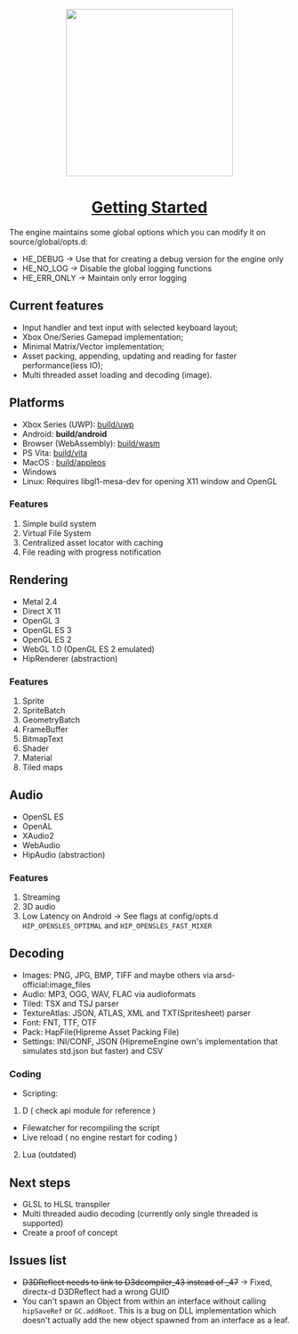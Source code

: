 
<p align="center">
<img src="engine_logo.svg" width="300"/>
</p>


<h1 align="center">
<a href="https://github.com/MrcSnm/HipremeEngine/wiki/Getting-Started">Getting Started</a>
</h1>



The engine maintains  some global options which you can modify it on source/global/opts.d:
- HE_DEBUG    -> Use that for creating a debug version for the engine only
- HE_NO_LOG   -> Disable the global logging functions
- HE_ERR_ONLY -> Maintain only error logging




## Current features

- Input handler and text input with selected keyboard layout;
- Xbox One/Series Gamepad implementation;
- Minimal Matrix/Vector implementation;
- Asset packing, appending, updating and reading for faster performance(less IO);
- Multi threaded asset loading and decoding (image).

## Platforms

- Xbox Series (UWP): [build/uwp](build/uwp/HipremeEngine/HipremeEngine)
- Android: **build/android**
- Browser (WebAssembly): [build/wasm](build/wasm)
- PS Vita: [build/vita](build/vita/hipreme_engine/)
- MacOS : [build/appleos](build/appleos/)
- Windows
- Linux: Requires libgl1-mesa-dev for opening X11 window and OpenGL

### Features

1. Simple build system
2. Virtual File System
3. Centralized asset locator with caching
4. File reading with progress notification


## Rendering

- Metal 2.4
- Direct X 11
- OpenGL 3
- OpenGL ES 3
- OpenGL ES 2
- WebGL 1.0 (OpenGL ES 2 emulated)
- HipRenderer (abstraction)
  
### Features

1. Sprite
2. SpriteBatch
3. GeometryBatch
4. FrameBuffer
5. BitmapText
7. Shader
8. Material
9. Tiled maps

## Audio

- OpenSL ES
- OpenAL
- XAudio2
- WebAudio
- HipAudio (abstraction)

### Features

1. Streaming
2. 3D audio
3. Low Latency on Android -> See flags at config/opts.d `HIP_OPENSLES_OPTIMAL` and `HIP_OPENSLES_FAST_MIXER`

## Decoding

- Images: PNG, JPG, BMP, TIFF and maybe others via arsd-official:image_files
- Audio: MP3, OGG, WAV, FLAC via audioformats
- Tiled: TSX and TSJ parser
- TextureAtlas: JSON, ATLAS, XML and TXT(Spritesheet) parser
- Font: FNT, TTF, OTF
- Pack: HapFile(Hipreme Asset Packing File)
- Settings: INI/CONF, JSON (HipremeEngine own's implementation that simulates std.json but faster) and CSV

### Coding

- Scripting:

1. D ( check api module for reference )
- Filewatcher for recompiling the script
- Live reload ( no engine restart for coding )

2. Lua (outdated)
  


## Next steps

- GLSL to HLSL transpiler
- Multi threaded audio decoding (currently only single threaded is supported)
- Create a proof of concept


## Issues list

- ~~D3DReflect needs to link to D3dcompiler_43 instead of _47~~ -> Fixed, directx-d D3DReflect had a wrong GUID
- You can't spawn an Object from within an interface without calling `hipSaveRef` or `GC.addRoot`. This is a bug
on DLL implementation which doesn't actually add the new object spawned from an interface as a leaf.
